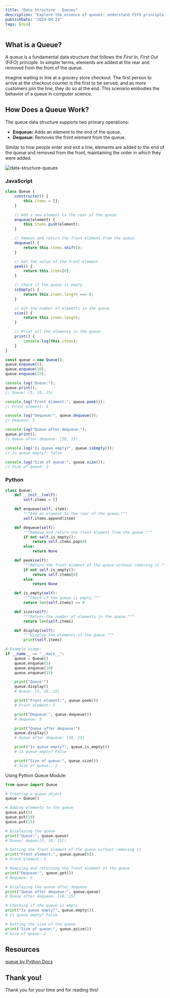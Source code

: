```yaml
---
title: "Data Structure - Queues"
description: "Explore the essence of queues: understand FIFO principle, real-life analogies, and implement in JavaScript and Python. Elevate your data structure skills!"
publishDate: "2024-04-24"
tags: [dsa]
---
```


## What is a Queue?

A queue is a fundamental data structure that follows the _First In, First Out_ (FIFO) principle. In simpler terms, elements are added at the rear and removed from the front of the queue.

Imagine waiting in line at a grocery store checkout. The first person to arrive at the checkout counter is the first to be served, and as more customers join the line, they do so at the end. This scenario embodies the behavior of a queue in computer science.

## How Does a Queue Work?

The queue data structure supports two primary operations:

- **Enqueue:** Adds an element to the end of the queue.
- **Dequeue:** Removes the front element from the queue.

Similar to how people enter and exit a line, elements are added to the end of the queue and removed from the front, maintaining the order in which they were added.

![data-structure-queues](https://github.com/victoriacheng15/victoriacheng15.vercel.app/assets/35031228/98c1ca34-3d76-4fab-9c2d-c7177d954c18)

### JavaScript

```jsx
class Queue {
	constructor() {
		this.items = [];
	}

	// Add a new element to the rear of the queue
	enqueue(element) {
		this.items.push(element);
	}

	// Remove and return the front element from the queue
	dequeue() {
		return this.items.shift();
	}

	// Get the value of the front element
	peek() {
		return this.items[0];
	}

	// Check if the queue is empty
	isEmpty() {
		return this.items.length === 0;
	}

	// Get the number of elements in the queue
	size() {
		return this.items.length;
	}

	// Print all the elements in the queue
	print() {
		console.log(this.items);
	}
}

const queue = new Queue();
queue.enqueue(5);
queue.enqueue(10);
queue.enqueue(15);

console.log("Queue:");
queue.print();
// Queue: [5, 10, 15]

console.log("Front element:", queue.peek());
// Front element: 5

console.log("Dequeue:", queue.dequeue());
// Dequeue: 5

console.log("Queue after dequeue:");
queue.print();
// Queue after dequeue: [10, 15]

console.log("Is queue empty?", queue.isEmpty());
// Is queue empty?: false

console.log("Size of queue:", queue.size());
// Size of queue: 2
```

### Python

```python
class Queue:
    def __init__(self):
        self.items = []

    def enqueue(self, item):
        """Add an element to the rear of the queue."""
        self.items.append(item)

    def dequeue(self):
        """Remove and return the front element from the queue."""
        if not self.is_empty():
            return self.items.pop(0)
        else:
            return None

    def peek(self):
        """Return the front element of the queue without removing it."""
        if not self.is_empty():
            return self.items[0]
        else:
            return None

    def is_empty(self):
        """Check if the queue is empty."""
        return len(self.items) == 0

    def size(self):
        """Return the number of elements in the queue."""
        return len(self.items)

    def display(self):
        """Display the elements of the queue."""
        print(self.items)

# Example usage:
if __name__ == "__main__":
    queue = Queue()
    queue.enqueue(5)
    queue.enqueue(10)
    queue.enqueue(15)

    print("Queue:")
    queue.display()
    # Queue: [5, 10, 15]

    print("Front element:", queue.peek())
    # Front element: 5

    print("Dequeue:", queue.dequeue())
    # Dequeue: 5

    print("Queue after dequeue:")
    queue.display()
    # Queue after dequeue: [10, 15]

    print("Is queue empty?", queue.is_empty())
    # Is queue empty? False

    print("Size of queue:", queue.size())
    # Size of queue:: 2
```

Using Python Queue Module:

```python
from queue import Queue

# Creating a queue object
queue = Queue()

# Adding elements to the queue
queue.put(5)
queue.put(10)
queue.put(15)

# Displaying the queue
print("Queue:", queue.queue)
# Queue: deque([5, 10, 15])

# Getting the front element of the queue without removing it
print("Front element:", queue.queue[0])
# Front element: 5

# Removing and returning the front element of the queue
print("Dequeue:", queue.get())
# Dequeue: 5

# Displaying the queue after dequeue
print("Queue after dequeue:", queue.queue)
# Queue after dequeue: [10, 15]

# Checking if the queue is empty
print("Is queue empty?", queue.empty())
# Is queue empty? False

# Getting the size of the queue
print("Size of queue:", queue.qsize())
# Size of queue: 2
```

## Resources

[queue by Python Docs](https://docs.python.org/3/library/queue.html)

## Thank you!

Thank you for your time and for reading this!
